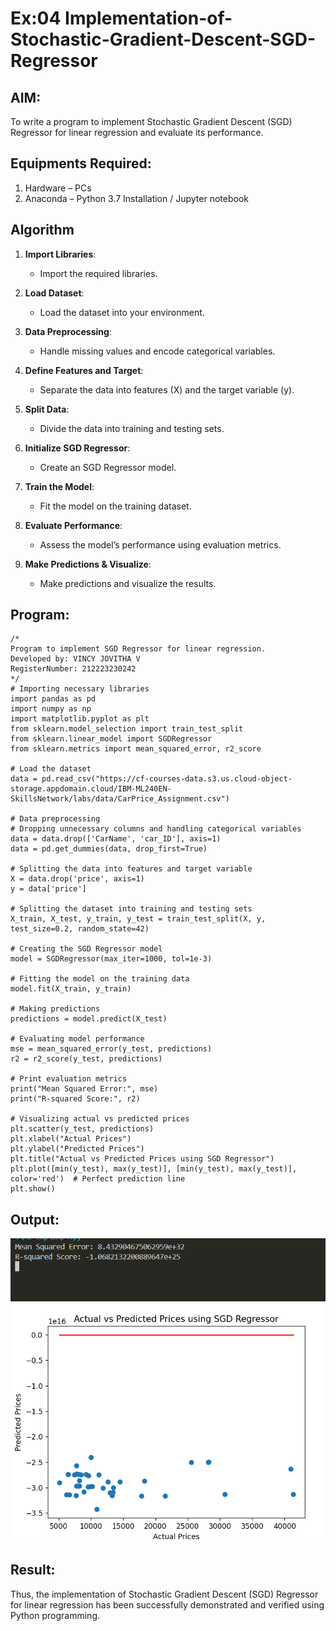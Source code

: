 # Ex:04 Implementation-of-Stochastic-Gradient-Descent-SGD-Regressor

## AIM:
To write a program to implement Stochastic Gradient Descent (SGD) Regressor for linear regression and evaluate its performance.

## Equipments Required:
1. Hardware – PCs
2. Anaconda – Python 3.7 Installation / Jupyter notebook

## Algorithm
1. **Import Libraries**:
    - Import the required libraries.

2. **Load Dataset**:
    - Load the dataset into your environment.

3. **Data Preprocessing**:
    - Handle missing values and encode categorical variables.

4. **Define Features and Target**:
    - Separate the data into features (X) and the target variable (y).

5. **Split Data**:
    - Divide the data into training and testing sets.

6. **Initialize SGD Regressor**:
    - Create an SGD Regressor model.

7. **Train the Model**:
    - Fit the model on the training dataset.

8. **Evaluate Performance**:
    - Assess the model’s performance using evaluation metrics.

9. **Make Predictions & Visualize**:
    - Make predictions and visualize the results.


## Program:
```
/*
Program to implement SGD Regressor for linear regression.
Developed by: VINCY JOVITHA V
RegisterNumber: 212223230242
*/
# Importing necessary libraries
import pandas as pd
import numpy as np
import matplotlib.pyplot as plt
from sklearn.model_selection import train_test_split
from sklearn.linear_model import SGDRegressor
from sklearn.metrics import mean_squared_error, r2_score

# Load the dataset
data = pd.read_csv("https://cf-courses-data.s3.us.cloud-object-storage.appdomain.cloud/IBM-ML240EN-SkillsNetwork/labs/data/CarPrice_Assignment.csv")

# Data preprocessing
# Dropping unnecessary columns and handling categorical variables
data = data.drop(['CarName', 'car_ID'], axis=1)
data = pd.get_dummies(data, drop_first=True)

# Splitting the data into features and target variable
X = data.drop('price', axis=1)
y = data['price']

# Splitting the dataset into training and testing sets
X_train, X_test, y_train, y_test = train_test_split(X, y, test_size=0.2, random_state=42)

# Creating the SGD Regressor model
model = SGDRegressor(max_iter=1000, tol=1e-3)

# Fitting the model on the training data
model.fit(X_train, y_train)

# Making predictions
predictions = model.predict(X_test)

# Evaluating model performance
mse = mean_squared_error(y_test, predictions)
r2 = r2_score(y_test, predictions)

# Print evaluation metrics
print("Mean Squared Error:", mse)
print("R-squared Score:", r2)

# Visualizing actual vs predicted prices
plt.scatter(y_test, predictions)
plt.xlabel("Actual Prices")
plt.ylabel("Predicted Prices")
plt.title("Actual vs Predicted Prices using SGD Regressor")
plt.plot([min(y_test), max(y_test)], [min(y_test), max(y_test)], color='red')  # Perfect prediction line
plt.show()
```

## Output:
![alt text](<Screenshot 2024-10-14 114216.png>)
![alt text](<Screenshot 2024-10-14 114201.png>)

## Result:
Thus, the implementation of Stochastic Gradient Descent (SGD) Regressor for linear regression has been successfully demonstrated and verified using Python programming.
